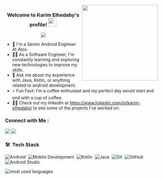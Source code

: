
<img width="250" align="right" src="https://c.tenor.com/_DOBjnGspYAAAAAM/code-coding.gif">

<h3 align="center">
  Welcome to Karim Elhedaby's profile!
  <img src="https://media.giphy.com/media/hvRJCLFzcasrR4ia7z/giphy.gif" width="28">
</h3>

<!-- Typing SVG by DenverCoder1 - https://github.com/DenverCoder1/readme-typing-svg -->
<p align="center">
  <a href="https://github.com/DenverCoder1/readme-typing-svg"><img src="https://readme-typing-svg.herokuapp.com/?lines=Full-stack%20web%20developer;Always%20learning%20new%20things&font=Fira%20Code&center=true&width=440&height=45&color=f75c7e&vCenter=true&size=22"></a>
</p> 

- 🏢 I'm a Senior Android Engineer At Atos. 
- 👨‍💻 As a Software Engineer, I'm constantly learning and exploring new technologies to improve my skills.
- 💬 Ask me about my experience with Java, Kotlin, or anything related to android development.
- ⚡ Fun Fact: I'm a coffee enthusiast and my perfect day would start and end with a cup of coffee.
- 👨‍💻 Check out my linkedIn at https://www.linkedin.com/in/karim-elhedaby/ to see some of the projects I've worked on.


### Connect with Me :

<a href="https://www.linkedin.com/in/karim-elhedaby/" target="_blank"><img src="https://img.shields.io/badge/-Karim%20Elhedaby-0077B5?style=for-the-badge&logo=Linkedin&logoColor=white"/></a>
<a href="https://t.me/karimElgh" target="_blank"><img src="https://img.shields.io/badge/-Karim%20Elhedaby-0077B5?style=for-the-badge&logo=Telegram&logoColor=white"/></a>
### 🛠 &nbsp;Tech Stack
![Android](https://img.shields.io/badge/-Android-05122A?style=flat&logo=android)&nbsp;
![Mobile Development](https://img.shields.io/badge/-Mobile%20Development-05122A?style=flat&logo=mobile-development&logoColor=007ACC)&nbsp;
![Kotlin](https://img.shields.io/badge/-Kotlin-05122A?style=flat&logo=kotlin&logoColor=563D7C)&nbsp;
![Java](https://img.shields.io/badge/-Java-05122A?style=flat&logo=Java)&nbsp;
![Git](https://img.shields.io/badge/-Git-05122A?style=flat&logo=git)&nbsp;
![GitHub](https://img.shields.io/badge/-GitHub-05122A?style=flat&logo=github)&nbsp;
![Android Studio](https://img.shields.io/badge/-Android%20Studio-05122A?style=flat&logo=android-studio&logoColor=007ACC)&nbsp;


<img align="left" src="https://github-readme-stats.vercel.app/api/top-langs?username=KarimElhedaby&show_icons=true&locale=en&layout=compact&theme=radical" alt="most used languages" />
<br>

